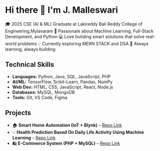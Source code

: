# Hi there 👋 I'm J. Malleswari

<!--
**JonnadulaMalleswari/JonnadulaMalleswari** is a ✨ _special_ ✨ repository because its `README.md` (this file) appears on your GitHub profile. -->

🎓 2025 CSE (AI & ML) Graduate at Lakireddy Bali Reddy College of Engineering,Mylavaram 
🌟 Passionate about Machine Learning, Full-Stack Development, and Python
💻 Love building smart solutions that solve real-world problems 
💡 Currently exploring MERN STACK and DSA
🚀 Always learning, always building

##  Technical Skills 
- **Languages:** Python, Java, SQL, JavaScript, PHP  
- **AI/ML:** TensorFlow, Scikit-Learn, Pandas, NumPy  
- **Web Dev:** HTML, CSS, JavaScript, React, Node.js 
- **Databases:** MySQL, MongoDB  
- **Tools:** Git, VS Code, Figma

## Projects
- 🏠 **Smart Home Automation (IoT + Blynk)** – [Repo Link](#)
- 💡 **Health Prediction Based On Daily Life Activity Using Machine Learning** – [Repo Link](#)
- 🛍️ **E-Commerce System (PHP + MySQL)** – [Repo Link](#)

  
